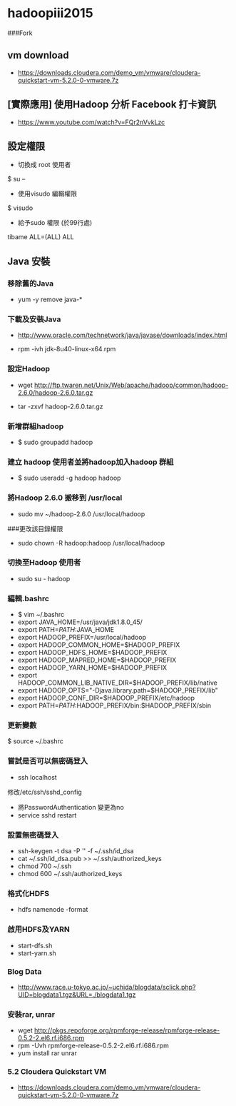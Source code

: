 # hadoopiii2015 
###Fork

## vm download

- https://downloads.cloudera.com/demo_vm/vmware/cloudera-quickstart-vm-5.2.0-0-vmware.7z

## [實際應用] 使用Hadoop 分析 Facebook 打卡資訊

- https://www.youtube.com/watch?v=FQr2nVvkLzc

## 設定權限
- 切換成 root 使用者

$ su –

- 使用visudo 編輯權限

$ visudo 

- 給予sudo 權限 (於99行處)

tibame	ALL=(ALL)	ALL

## Java 安裝

### 移除舊的Java
- yum -y remove java-*

### 下載及安裝Java

- http://www.oracle.com/technetwork/java/javase/downloads/index.html

- rpm -ivh jdk-8u40-linux-x64.rpm



### 設定Hadoop

- wget http://ftp.twaren.net/Unix/Web/apache/hadoop/common/hadoop-2.6.0/hadoop-2.6.0.tar.gz

- tar -zxvf hadoop-2.6.0.tar.gz

### 新增群組hadoop
- $ sudo groupadd hadoop

### 建立 hadoop 使用者並將hadoop加入hadoop 群組
- $ sudo useradd -g hadoop hadoop

### 將Hadoop 2.6.0 搬移到 /usr/local
- sudo mv ~/hadoop-2.6.0 /usr/local/hadoop

###更改該目錄權限
- sudo chown -R hadoop:hadoop /usr/local/hadoop

### 切換至Hadoop 使用者
- sudo su - hadoop

### 編輯.bashrc
- $ vim ~/.bashrc
- export JAVA_HOME=/usr/java/jdk1.8.0_45/
- export PATH=$PATH:$JAVA_HOME
- export HADOOP_PREFIX=/usr/local/hadoop 
- export HADOOP_COMMON_HOME=$HADOOP_PREFIX 
- export HADOOP_HDFS_HOME=$HADOOP_PREFIX 
- export HADOOP_MAPRED_HOME=$HADOOP_PREFIX 
- export HADOOP_YARN_HOME=$HADOOP_PREFIX 
- export HADOOP_COMMON_LIB_NATIVE_DIR=$HADOOP_PREFIX/lib/native
- export HADOOP_OPTS="-Djava.library.path=$HADOOP_PREFIX/lib"
- export HADOOP_CONF_DIR=$HADOOP_PREFIX/etc/hadoop 
- export PATH=$PATH:$HADOOP_PREFIX/bin:$HADOOP_PREFIX/sbin

### 更新變數
$ source ~/.bashrc

### 嘗試是否可以無密碼登入
- ssh localhost

修改/etc/ssh/sshd_config
- 將PasswordAuthentication 變更為no
- service sshd restart

### 設置無密碼登入
- ssh-keygen -t dsa -P '' -f ~/.ssh/id_dsa
- cat ~/.ssh/id_dsa.pub >> ~/.ssh/authorized_keys
- chmod 700 ~/.ssh
- chmod 600  ~/.ssh/authorized_keys

### 格式化HDFS
- hdfs namenode -format

### 啟用HDFS及YARN
- start-dfs.sh
- start-yarn.sh

### Blog Data
- http://www.race.u-tokyo.ac.jp/~uchida/blogdata/sclick.php?UID=blogdata1.tgz&URL=./blogdata1.tgz

### 安裝rar, unrar
- wget http://pkgs.repoforge.org/rpmforge-release/rpmforge-release-0.5.2-2.el6.rf.i686.rpm
- rpm -Uvh rpmforge-release-0.5.2-2.el6.rf.i686.rpm
- yum install rar unrar

### 5.2 Cloudera Quickstart VM
- https://downloads.cloudera.com/demo_vm/vmware/cloudera-quickstart-vm-5.2.0-0-vmware.7z
